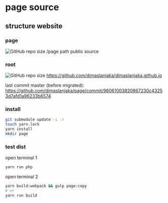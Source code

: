 # page source

## structure website

### page
![GitHub repo size](https://img.shields.io/github/repo-size/dimaslanjaka/page?color=red&style=flat-square) /page path public source 

### root
![GitHub repo size](https://img.shields.io/github/repo-size/dimaslanjaka/dimaslanjaka.github.io?color=red&style=flat-square) https://github.com/dimaslanjaka/dimaslanjaka.github.io 

last commit master (before migrated): https://github.com/dimaslanjaka/page/commit/96061003820867230c43253d7afd1a96233b6574

### install

```bash
git submodule update -i -r
touch yarn.lock
yarn install
mkdir page
```

### test dist
open terminal 1
```bash
yarn run php
```

open terminal 2
```bash
yarn build:webpack && gulp page:copy
# or
yarn run build
```
